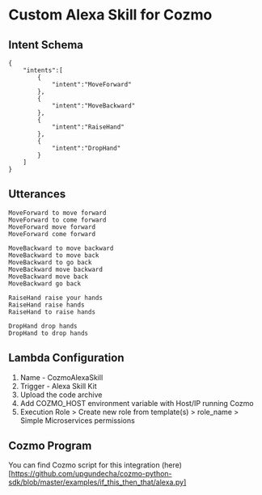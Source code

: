 # Custom Alexa Skill for Cozmo

## Intent Schema

```
{
    "intents":[
        {
            "intent":"MoveForward"
        },
        {
            "intent":"MoveBackward"
        },
        {
            "intent":"RaiseHand"
        },
        {
            "intent":"DropHand"
        }
    ]
}
```
## Utterances
```
MoveForward to move forward
MoveForward to come forward
MoveForward move forward
MoveForward come forward

MoveBackward to move backward
MoveBackward to move back
MoveBackward to go back
MoveBackward move backward
MoveBackward move back
MoveBackward go back

RaiseHand raise your hands
RaiseHand raise hands
RaiseHand to raise hands

DropHand drop hands
DropHand to drop hands
```

## Lambda Configuration

1. Name - CozmoAlexaSkill
2. Trigger - Alexa Skill Kit
3. Upload the code archive
4. Add COZMO_HOST environment variable with Host/IP running Cozmo
5. Execution Role > Create new role from template(s) > role_name > Simple Microservices permissions


## Cozmo Program

You can find Cozmo script for this integration (here)[https://github.com/upgundecha/cozmo-python-sdk/blob/master/examples/if_this_then_that/alexa.py]

